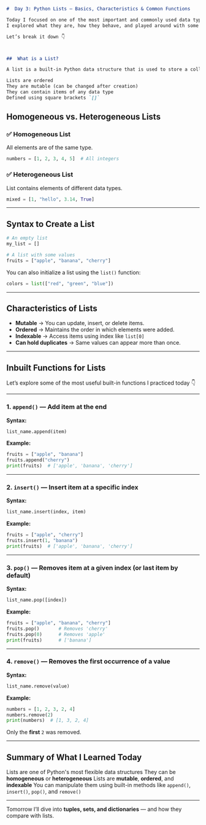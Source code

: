 
```markdown
#  Day 3: Python Lists — Basics, Characteristics & Common Functions

Today I focused on one of the most important and commonly used data types in Python — Lists.  
I explored what they are, how they behave, and played around with some built-in functions.

Let’s break it down 👇



##  What is a List?

A list is a built-in Python data structure that is used to store a collection of items in a single variable.

Lists are ordered
They are mutable (can be changed after creation)
They can contain items of any data type
Defined using square brackets `[]`


```
##  Homogeneous vs. Heterogeneous Lists

### ✅ Homogeneous List
All elements are of the same type.

```python
numbers = [1, 2, 3, 4, 5]  # All integers

```
### ✅ Heterogeneous List
List contains elements of different data types.

```python
mixed = [1, "hello", 3.14, True]
```

---

##  Syntax to Create a List

```python
# An empty list
my_list = []

# A list with some values
fruits = ["apple", "banana", "cherry"]
```

You can also initialize a list using the `list()` function:

```python
colors = list(["red", "green", "blue"])
```

---

##  Characteristics of Lists

- **Mutable** → You can update, insert, or delete items.
- **Ordered** → Maintains the order in which elements were added.
- **Indexable** → Access items using index like `list[0]`
- **Can hold duplicates** → Same values can appear more than once.

---

##  Inbuilt Functions for Lists

Let’s explore some of the most useful built-in functions I practiced today 👇

---

### 1.  `append()` — Add item at the end

**Syntax:**

```python
list_name.append(item)
```

**Example:**

```python
fruits = ["apple", "banana"]
fruits.append("cherry")
print(fruits)  # ['apple', 'banana', 'cherry']
```

---

### 2.  `insert()` — Insert item at a specific index

**Syntax:**

```python
list_name.insert(index, item)
```

**Example:**

```python
fruits = ["apple", "cherry"]
fruits.insert(1, "banana")
print(fruits)  # ['apple', 'banana', 'cherry']
```

---

### 3.  `pop()` — Removes item at a given index (or last item by default)

**Syntax:**

```python
list_name.pop([index])
```

**Example:**

```python
fruits = ["apple", "banana", "cherry"]
fruits.pop()       # Removes 'cherry'
fruits.pop(0)      # Removes 'apple'
print(fruits)      # ['banana']
```

---

### 4.  `remove()` — Removes the first occurrence of a value

**Syntax:**

```python
list_name.remove(value)
```

**Example:**

```python
numbers = [1, 2, 3, 2, 4]
numbers.remove(2)
print(numbers)  # [1, 3, 2, 4]
```

Only the **first** `2` was removed.

---

##  Summary of What I Learned Today

 Lists are one of Python's most flexible data structures
 They can be **homogeneous** or **heterogeneous**
 Lists are **mutable**, **ordered**, and **indexable**
 You can manipulate them using built-in methods like `append()`, `insert()`, `pop()`, and `remove()`

---

Tomorrow I’ll dive into **tuples, sets, and dictionaries** — and how they compare with lists. 


